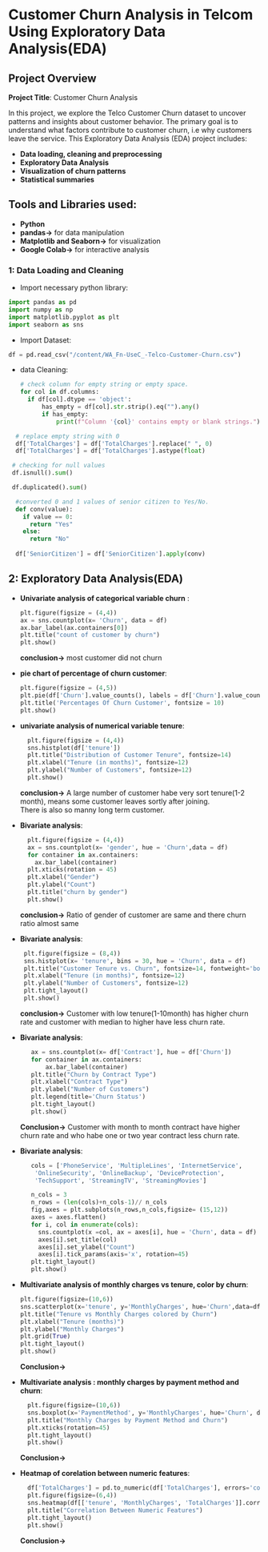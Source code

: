 # Customer Churn Analysis in Telcom Using Exploratory Data Analysis(EDA)

## Project Overview

**Project Title**: Customer Churn Analysis

In this project, we explore the Telco Customer Churn dataset to uncover patterns and insights about customer behavior. The primary goal is to understand what factors  contribute to customer churn, i.e why customers leave the service.
This Exploratory Data Analysis (EDA) project includes:
<br>
-  **Data loading, cleaning and preprocessing**<br>
-  **Exploratory Data Analysis**<br>
-  **Visualization of churn patterns**<br>
-  **Statistical summaries**

## Tools and Libraries used:
- **Python**
- **pandas->** for data manipulation
- **Matplotlib and Seaborn->** for visualization
- **Google Colab->** for interactive analysis

### 1: Data Loading and Cleaning
- Import necessary python library:

```python
import pandas as pd
import numpy as np
import matplotlib.pyplot as plt
import seaborn as sns
```
- Import Dataset:
```python
df = pd.read_csv("/content/WA_Fn-UseC_-Telco-Customer-Churn.csv")
```
- data Cleaning:


  ```python
  # check column for empty string or empty space.
  for col in df.columns:
    if df[col].dtype == 'object': 
        has_empty = df[col].str.strip().eq("").any()
        if has_empty:
            print(f"Column '{col}' contains empty or blank strings.")
  ```
```python
  # replace empty string with 0
  df['TotalCharges'] = df['TotalCharges'].replace(" ", 0)
  df['TotalCharges'] = df['TotalCharges'].astype(float)
```

```python
 # checking for null values
 df.isnull().sum()
```

```python
 df.duplicated().sum()
```
```python
  #converted 0 and 1 values of senior citizen to Yes/No.
  def conv(value):
    if value == 0:
      return "Yes"
    else:
      return "No"
  
  df['SeniorCitizen'] = df['SeniorCitizen'].apply(conv)
```


## 2: Exploratory Data Analysis(EDA)

- **Univariate analysis of categorical variable churn** :
  ```python
  plt.figure(figsize = (4,4))
  ax = sns.countplot(x= 'Churn', data = df)
  ax.bar_label(ax.containers[0])
  plt.title("count of customer by churn")
  plt.show()
  ```
  **conclusion->** most customer did not churn 
- **pie chart of percentage of churn customer**:
  ```python
  plt.figure(figsize = (4,5))
  plt.pie(df['Churn'].value_counts(), labels = df['Churn'].value_counts().index, autopct = '%1.1f%%')
  plt.title('Percentages Of Churn Customer', fontsize = 10)
  plt.show()
  ```

- **univariate analysis of numerical variable tenure**:
  ```python
    plt.figure(figsize = (4,4))
    sns.histplot(df['tenure'])
    plt.title("Distribution of Customer Tenure", fontsize=14)
    plt.xlabel("Tenure (in months)", fontsize=12)
    plt.ylabel("Number of Customers", fontsize=12)
    plt.show() 
  ```
  **conclusion->** A large number of customer habe very sort tenure(1-2 month), means some customer leaves sortly after joining.<br> There is also so manny long term customer.

- **Bivariate analysis**:
  ```python
    plt.figure(figsize = (4,4))
    ax = sns.countplot(x= 'gender', hue = 'Churn',data = df)
    for container in ax.containers:
      ax.bar_label(container)
    plt.xticks(rotation = 45)
    plt.xlabel("Gender")
    plt.ylabel("Count")
    plt.title("churn by gender")
    plt.show()
  ```
  **conclusion->** Ratio of gender of customer are same and there churn ratio almost same

 - **Bivariate analysis**:
   ```python
    plt.figure(figsize = (8,4))
    sns.histplot(x= 'tenure', bins = 30, hue = 'Churn', data = df)
    plt.title("Customer Tenure vs. Churn", fontsize=14, fontweight='bold')
    plt.xlabel("Tenure (in months)", fontsize=12)
    plt.ylabel("Number of Customers", fontsize=12)
    plt.tight_layout()
    plt.show() 
   ```
   **conclusion->** Customer with low tenure(1-10month) has higher churn rate and customer with median to higher have less churn rate.

 - **Bivariate analysis**:
   ```python
      ax = sns.countplot(x= df['Contract'], hue = df['Churn'])
      for container in ax.containers:
          ax.bar_label(container)
      plt.title("Churn by Contract Type")
      plt.xlabel("Contract Type")
      plt.ylabel("Number of Customers")
      plt.legend(title='Churn Status')
      plt.tight_layout()
      plt.show()  
   ```
   **Conclusion->** Customer with month to month contract have higher churn rate and who habe one or two year contract less churn rate.

 - **Bivariate analysis**:
   ```python
      cols = ['PhoneService', 'MultipleLines', 'InternetService',
       'OnlineSecurity', 'OnlineBackup', 'DeviceProtection',
       'TechSupport', 'StreamingTV', 'StreamingMovies']

      n_cols = 3
      n_rows = (len(cols)+n_cols-1)// n_cols
      fig,axes = plt.subplots(n_rows,n_cols,figsize= (15,12))
      axes = axes.flatten()
      for i, col in enumerate(cols):
        sns.countplot(x =col, ax = axes[i], hue = 'Churn', data = df)
        axes[i].set_title(col)
        axes[i].set_ylabel("Count")
        axes[i].tick_params(axis='x', rotation=45)
      plt.tight_layout()
      plt.show()  

   ```

- **Multivariate analysis of monthly charges vs tenure, color by churn**:
  ```python
  plt.figure(figsize=(10,6))
  sns.scatterplot(x='tenure', y='MonthlyCharges', hue='Churn',data=df)
  plt.title("Tenure vs Monthly Charges colored by Churn")
  plt.xlabel("Tenure (months)")
  plt.ylabel("Monthly Charges")
  plt.grid(True)
  plt.tight_layout()
  plt.show()
  ```
  **Conclusion->**

- **Multivariate analysis : monthly charges by payment method and churn**:
  ```python
    plt.figure(figsize=(10,6))
    sns.boxplot(x='PaymentMethod', y='MonthlyCharges', hue='Churn', data=df)
    plt.title("Monthly Charges by Payment Method and Churn")
    plt.xticks(rotation=45)
    plt.tight_layout()
    plt.show()
  ```
  **Conclusion->**

- **Heatmap of corelation between numeric features**:
  ```python
    df['TotalCharges'] = pd.to_numeric(df['TotalCharges'], errors='coerce')
    plt.figure(figsize=(6,4))
    sns.heatmap(df[['tenure', 'MonthlyCharges', 'TotalCharges']].corr(), annot=True, cmap='coolwarm')
    plt.title("Correlation Between Numeric Features")
    plt.tight_layout()
    plt.show()
  ```
  **Conclusion->** 











